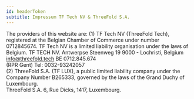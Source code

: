 ```yaml
---
id: headerToken
subtitle: Impressum TF Tech NV & ThreeFold S.A.  
---
```


The providers of this website are: 
(1) TF Tech NV (ThreeFold Tech), registered at the Belgian Chamber of Commerce under number 0712845674.
TF Tech NV is a limited liability organisation under the laws of Belgium.
TF TECH NV. Antwerpse Steenweg 19 9000 - Lochristi, Belgium
[info@threefold.tech](mailto:sinfo@threefold.tech) 
BE 0712.845.674
<br>
(RPR Gent) Tel: 0032-93242057
<br>
(2) ThreeFold S.A. (TF LUX), a public limited liability company under the Company Number B265333, governed by the laws of the Grand Duchy of Luxembourg.  
ThreeFold S.A. 6, Rue Dicks, 1417, Luxembourg. 




